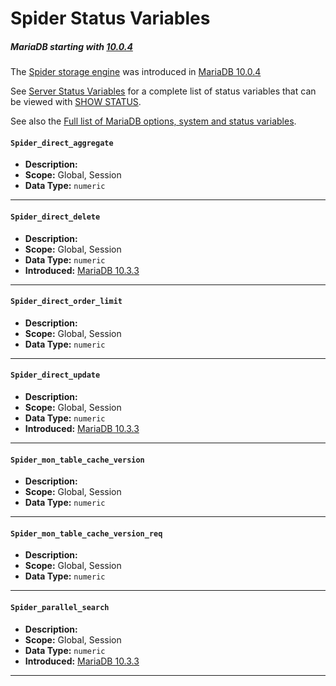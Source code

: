 # Spider Status Variables

##### MariaDB starting with [10.0.4](/kb/en/mariadb-1004-release-notes/)

The [Spider storage engine](/columns-storage-engines-and-plugins/storage-engines/spider/) was introduced in [MariaDB 10.0.4](/kb/en/mariadb-1004-release-notes/)

See [Server Status Variables](/replication/optimization-and-tuning/system-variables/server-status-variables/) for a complete list of status variables that can be viewed with [SHOW STATUS](/sql-statements-structure/sql-statements/administrative-sql-statements/show/show-status/).

See also the [Full list of MariaDB options, system and status variables](/mariadb-administration/variables-and-modes/full-list-of-mariadb-options-system-and-status-variables/).

#### `Spider_direct_aggregate`

- <strong>Description:</strong>
- <strong>Scope:</strong> Global, Session
- <strong>Data Type:</strong> `numeric`

---

#### `Spider_direct_delete`

- <strong>Description:</strong>
- <strong>Scope:</strong> Global, Session
- <strong>Data Type:</strong> `numeric`
- <strong>Introduced:</strong> [MariaDB 10.3.3](/kb/en/mariadb-1033-release-notes/)

---

#### `Spider_direct_order_limit`

- <strong>Description:</strong>
- <strong>Scope:</strong> Global, Session
- <strong>Data Type:</strong> `numeric`

---

#### `Spider_direct_update`

- <strong>Description:</strong>
- <strong>Scope:</strong> Global, Session
- <strong>Data Type:</strong> `numeric`
- <strong>Introduced:</strong> [MariaDB 10.3.3](/kb/en/mariadb-1033-release-notes/)

---

#### `Spider_mon_table_cache_version`

- <strong>Description:</strong>
- <strong>Scope:</strong> Global, Session
- <strong>Data Type:</strong> `numeric`

---

#### `Spider_mon_table_cache_version_req`

- <strong>Description:</strong>
- <strong>Scope:</strong> Global, Session
- <strong>Data Type:</strong> `numeric`

---

#### `Spider_parallel_search`

- <strong>Description:</strong>
- <strong>Scope:</strong> Global, Session
- <strong>Data Type:</strong> `numeric`
- <strong>Introduced:</strong> [MariaDB 10.3.3](/kb/en/mariadb-1033-release-notes/)

---